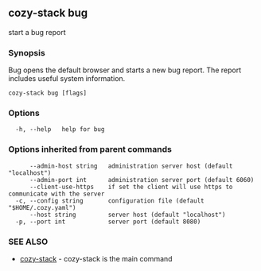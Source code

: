 ## cozy-stack bug

start a bug report

### Synopsis



Bug opens the default browser and starts a new bug report.
The report includes useful system information.
	

```
cozy-stack bug [flags]
```

### Options

```
  -h, --help   help for bug
```

### Options inherited from parent commands

```
      --admin-host string   administration server host (default "localhost")
      --admin-port int      administration server port (default 6060)
      --client-use-https    if set the client will use https to communicate with the server
  -c, --config string       configuration file (default "$HOME/.cozy.yaml")
      --host string         server host (default "localhost")
  -p, --port int            server port (default 8080)
```

### SEE ALSO
* [cozy-stack](cozy-stack.md)	 - cozy-stack is the main command

